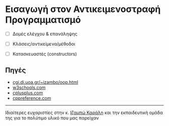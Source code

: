 # Εισαγωγή στον Αντικειμενοστραφή Προγραμματισμό

- [ ] Δομές ελέγχου & επανάληψης
- [ ] Κλάσεις/αντικείμενα/μέθοδοι
- [ ] Κατασκευαστές (constructors)


## Πηγές
* [cgi.di.uoa.gr/~izambo/oop.html](https://cgi.di.uoa.gr/~izambo/oop.html)
* [w3schools.com](https://www.w3schools.com)
* [cplusplus.com](https://cplusplus.com)
* [cppreference.com](https://en.cppreference.com/w/)

---

Ιδιαίτερες ευχαριστίες στην κ. [Ιζαμπώ Καράλη](https://cgi.di.uoa.gr/~izambo/GR.html) και την εκπαιδευτική ομάδα της για το πολύτιμο υλικό που μας παρείχαν
